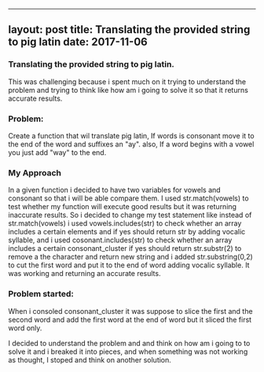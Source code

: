 
---
layout: post
title:  Translating the provided string to pig latin
date: 2017-11-06
---

### Translating the provided string to pig latin.
This  was challenging because i spent much on it trying to understand the problem and  trying to think  like how am i going to solve it so that it returns accurate results.

### Problem:

Create a function that wil translate pig latin, If  words is consonant move it to the end of the word and suffixes an "ay". also,  If a word begins with a vowel you just add "way" to the end.



### My Approach
In a given function i decided to have two variables for vowels and  consonant so that i will be able compare them.  I used str.match(vowels) to test whether my function will execute good results but it was returning inaccurate results.  So i decided to change my test statement like instead of str.match(vowels) i used vowels.includes(str) to check whether  an array  includes a certain  elements and if yes should return str by  adding vocalic syllable, and i used  cosonant.includes(str) to check whether  an array  includes a certain  consonant_cluster if yes should return str.substr(2) to remove a the character and return new string and i added str.substring(0,2) to cut the first  word and put it to the end of word  adding vocalic syllable.  It was working and returning an accurate results.


### Problem started:
When i consoled consonant_cluster it was suppose to slice the first and the second word and add the first word at the end of word but it sliced the first word only.


I decided  to understand the problem and  and  think on how am i going to  to solve it and i breaked it into pieces, and when something was not working as thought,
 I stoped and  think on another solution.




